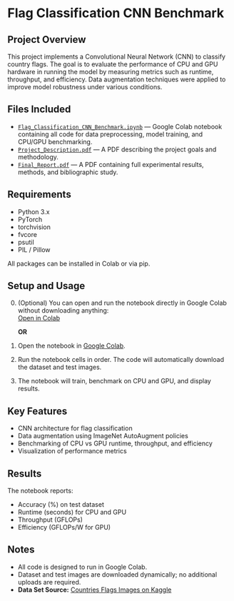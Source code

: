 # Flag Classification CNN Benchmark

## Project Overview
This project implements a Convolutional Neural Network (CNN) to classify country flags. The goal is to evaluate the performance of CPU and GPU hardware in running the model by measuring metrics such as runtime, throughput, and efficiency. Data augmentation techniques were applied to improve model robustness under various conditions.

## Files Included
- [`Flag_Classification_CNN_Benchmark.ipynb`](https://github.com/GerkenPickle/Flag-Identification-CNN/blob/main/CNN_Flag_Classifier.ipynb) — Google Colab notebook containing all code for data preprocessing, model training, and CPU/GPU benchmarking.
- [`Project_Description.pdf`](https://github.com/GerkenPickle/Flag-Identification-CNN/blob/main/Project_Description.pdf) — A PDF describing the project goals and methodology.
- [`Final_Report.pdf`](https://github.com/GerkenPickle/Flag-Identification-CNN/blob/main/Final_Report.pdf) — A PDF containing full experimental results, methods, and bibliographic study.

## Requirements
- Python 3.x  
- PyTorch  
- torchvision  
- fvcore  
- psutil  
- PIL / Pillow  

All packages can be installed in Colab or via pip.

## Setup and Usage
0. (Optional) You can open and run the notebook directly in Google Colab without downloading anything:  
[Open in Colab](https://colab.research.google.com/drive/1TjjmaYBPVGBHLphZaSEiiSN-H6qtnJ33?usp=sharing)


      **OR**

1. Open the notebook in [Google Colab](https://colab.research.google.com/).  
2. Run the notebook cells in order. The code will automatically download the dataset and test images.  
3. The notebook will train, benchmark on CPU and GPU, and display results.  

## Key Features
- CNN architecture for flag classification  
- Data augmentation using ImageNet AutoAugment policies  
- Benchmarking of CPU vs GPU runtime, throughput, and efficiency  
- Visualization of performance metrics  

## Results
The notebook reports:
- Accuracy (%) on test dataset  
- Runtime (seconds) for CPU and GPU  
- Throughput (GFLOPs)  
- Efficiency (GFLOPs/W for GPU)  

## Notes
- All code is designed to run in Google Colab.
- Dataset and test images are downloaded dynamically; no additional uploads are required.
- **Data Set Source:** [Countries Flags Images on Kaggle](https://www.kaggle.com/datasets/yusufyldz/countries-flags-images)
